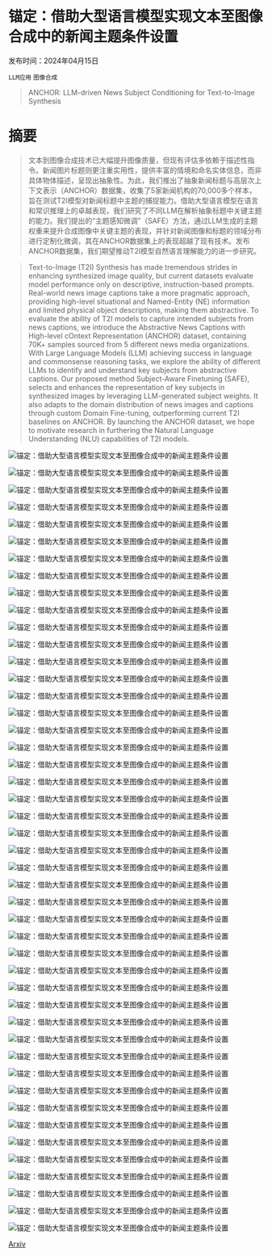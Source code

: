 # 锚定：借助大型语言模型实现文本至图像合成中的新闻主题条件设置

发布时间：2024年04月15日

`LLM应用` `图像合成`

> ANCHOR: LLM-driven News Subject Conditioning for Text-to-Image Synthesis

# 摘要

> 文本到图像合成技术已大幅提升图像质量，但现有评估多依赖于描述性指令。新闻图片标题则更注重实用性，提供丰富的情境和命名实体信息，而非具体物体描述，呈现出抽象性。为此，我们推出了抽象新闻标题与高层次上下文表示（ANCHOR）数据集，收集了5家新闻机构的70,000多个样本，旨在测试T2I模型对新闻标题中主题的捕捉能力。借助大型语言模型在语言和常识推理上的卓越表现，我们研究了不同LLM在解析抽象标题中关键主题的能力。我们提出的“主题感知微调”（SAFE）方法，通过LLM生成的主题权重来提升合成图像中关键主题的表现，并针对新闻图像和标题的领域分布进行定制化微调，其在ANCHOR数据集上的表现超越了现有技术。发布ANCHOR数据集，我们期望推动T2I模型自然语言理解能力的进一步研究。

> Text-to-Image (T2I) Synthesis has made tremendous strides in enhancing synthesized image quality, but current datasets evaluate model performance only on descriptive, instruction-based prompts. Real-world news image captions take a more pragmatic approach, providing high-level situational and Named-Entity (NE) information and limited physical object descriptions, making them abstractive. To evaluate the ability of T2I models to capture intended subjects from news captions, we introduce the Abstractive News Captions with High-level cOntext Representation (ANCHOR) dataset, containing 70K+ samples sourced from 5 different news media organizations. With Large Language Models (LLM) achieving success in language and commonsense reasoning tasks, we explore the ability of different LLMs to identify and understand key subjects from abstractive captions. Our proposed method Subject-Aware Finetuning (SAFE), selects and enhances the representation of key subjects in synthesized images by leveraging LLM-generated subject weights. It also adapts to the domain distribution of news images and captions through custom Domain Fine-tuning, outperforming current T2I baselines on ANCHOR. By launching the ANCHOR dataset, we hope to motivate research in furthering the Natural Language Understanding (NLU) capabilities of T2I models.

![锚定：借助大型语言模型实现文本至图像合成中的新闻主题条件设置](../../../paper_images/2404.10141/abstractive_example.png)

![锚定：借助大型语言模型实现文本至图像合成中的新闻主题条件设置](../../../paper_images/2404.10141/dataset_preprocess.png)

![锚定：借助大型语言模型实现文本至图像合成中的新闻主题条件设置](../../../paper_images/2404.10141/model_arch.png)

![锚定：借助大型语言模型实现文本至图像合成中的新闻主题条件设置](../../../paper_images/2404.10141/70ee9fb70d37464a5a557fe5a18ea3c30ead034af4b81af2177ae053b6c2194f.jpg)

![锚定：借助大型语言模型实现文本至图像合成中的新闻主题条件设置](../../../paper_images/2404.10141/70ee9fb70d37464a5a557fe5a18ea3c30ead034af4b81af2177ae053b6c2194f.jpg)

![锚定：借助大型语言模型实现文本至图像合成中的新闻主题条件设置](../../../paper_images/2404.10141/70ee9fb70d37464a5a557fe5a18ea3c30ead034af4b81af2177ae053b6c2194f.jpg)

![锚定：借助大型语言模型实现文本至图像合成中的新闻主题条件设置](../../../paper_images/2404.10141/70ee9fb70d37464a5a557fe5a18ea3c30ead034af4b81af2177ae053b6c2194f.jpg)

![锚定：借助大型语言模型实现文本至图像合成中的新闻主题条件设置](../../../paper_images/2404.10141/fac3d2f4be9b67f5c3de73db737ca469dc851d953c4be45afbd8ca64cef8c94f.jpg)

![锚定：借助大型语言模型实现文本至图像合成中的新闻主题条件设置](../../../paper_images/2404.10141/fac3d2f4be9b67f5c3de73db737ca469dc851d953c4be45afbd8ca64cef8c94f.jpg)

![锚定：借助大型语言模型实现文本至图像合成中的新闻主题条件设置](../../../paper_images/2404.10141/fac3d2f4be9b67f5c3de73db737ca469dc851d953c4be45afbd8ca64cef8c94f.jpg)

![锚定：借助大型语言模型实现文本至图像合成中的新闻主题条件设置](../../../paper_images/2404.10141/fac3d2f4be9b67f5c3de73db737ca469dc851d953c4be45afbd8ca64cef8c94f.jpg)

![锚定：借助大型语言模型实现文本至图像合成中的新闻主题条件设置](../../../paper_images/2404.10141/1577174bbc.jpg)

![锚定：借助大型语言模型实现文本至图像合成中的新闻主题条件设置](../../../paper_images/2404.10141/1577174bbc.jpg)

![锚定：借助大型语言模型实现文本至图像合成中的新闻主题条件设置](../../../paper_images/2404.10141/1577174bbc.jpg)

![锚定：借助大型语言模型实现文本至图像合成中的新闻主题条件设置](../../../paper_images/2404.10141/1577174bbc.jpg)

![锚定：借助大型语言模型实现文本至图像合成中的新闻主题条件设置](../../../paper_images/2404.10141/article_topics.png)

![锚定：借助大型语言模型实现文本至图像合成中的新闻主题条件设置](../../../paper_images/2404.10141/abstractive-eval-quest.png)

![锚定：借助大型语言模型实现文本至图像合成中的新闻主题条件设置](../../../paper_images/2404.10141/gen-eval-ques.png)

![锚定：借助大型语言模型实现文本至图像合成中的新闻主题条件设置](../../../paper_images/2404.10141/61772washington_post.jpg)

![锚定：借助大型语言模型实现文本至图像合成中的新闻主题条件设置](../../../paper_images/2404.10141/61772washington_post.jpg)

![锚定：借助大型语言模型实现文本至图像合成中的新闻主题条件设置](../../../paper_images/2404.10141/61772washington_post.jpg)

![锚定：借助大型语言模型实现文本至图像合成中的新闻主题条件设置](../../../paper_images/2404.10141/595103guardian.jpg)

![锚定：借助大型语言模型实现文本至图像合成中的新闻主题条件设置](../../../paper_images/2404.10141/595103guardian.jpg)

![锚定：借助大型语言模型实现文本至图像合成中的新闻主题条件设置](../../../paper_images/2404.10141/595103guardian.jpg)

![锚定：借助大型语言模型实现文本至图像合成中的新闻主题条件设置](../../../paper_images/2404.10141/149871washington_post.jpg)

![锚定：借助大型语言模型实现文本至图像合成中的新闻主题条件设置](../../../paper_images/2404.10141/149871washington_post.jpg)

![锚定：借助大型语言模型实现文本至图像合成中的新闻主题条件设置](../../../paper_images/2404.10141/149871washington_post.jpg)

![锚定：借助大型语言模型实现文本至图像合成中的新闻主题条件设置](../../../paper_images/2404.10141/685007guardian.jpg)

![锚定：借助大型语言模型实现文本至图像合成中的新闻主题条件设置](../../../paper_images/2404.10141/685007guardian.jpg)

![锚定：借助大型语言模型实现文本至图像合成中的新闻主题条件设置](../../../paper_images/2404.10141/685007guardian.jpg)

![锚定：借助大型语言模型实现文本至图像合成中的新闻主题条件设置](../../../paper_images/2404.10141/1183194guardian.jpg)

![锚定：借助大型语言模型实现文本至图像合成中的新闻主题条件设置](../../../paper_images/2404.10141/1183194guardian.jpg)

![锚定：借助大型语言模型实现文本至图像合成中的新闻主题条件设置](../../../paper_images/2404.10141/1183194guardian.jpg)

![锚定：借助大型语言模型实现文本至图像合成中的新闻主题条件设置](../../../paper_images/2404.10141/1183194guardian.jpg)

![锚定：借助大型语言模型实现文本至图像合成中的新闻主题条件设置](../../../paper_images/2404.10141/727f4b7a97e3e60d19822c61d70d00fed8444ca1dca2ef3cf23d9351ddff06c1.jpg)

![锚定：借助大型语言模型实现文本至图像合成中的新闻主题条件设置](../../../paper_images/2404.10141/727f4b7a97e3e60d19822c61d70d00fed8444ca1dca2ef3cf23d9351ddff06c1.jpg)

![锚定：借助大型语言模型实现文本至图像合成中的新闻主题条件设置](../../../paper_images/2404.10141/727f4b7a97e3e60d19822c61d70d00fed8444ca1dca2ef3cf23d9351ddff06c1.jpg)

![锚定：借助大型语言模型实现文本至图像合成中的新闻主题条件设置](../../../paper_images/2404.10141/727f4b7a97e3e60d19822c61d70d00fed8444ca1dca2ef3cf23d9351ddff06c1.jpg)

![锚定：借助大型语言模型实现文本至图像合成中的新闻主题条件设置](../../../paper_images/2404.10141/e812925fa4ccc10b148af456663a01a1069c45b3aca1f84928479f5b6698b84f.jpg)

![锚定：借助大型语言模型实现文本至图像合成中的新闻主题条件设置](../../../paper_images/2404.10141/e812925fa4ccc10b148af456663a01a1069c45b3aca1f84928479f5b6698b84f.jpg)

![锚定：借助大型语言模型实现文本至图像合成中的新闻主题条件设置](../../../paper_images/2404.10141/e812925fa4ccc10b148af456663a01a1069c45b3aca1f84928479f5b6698b84f.jpg)

![锚定：借助大型语言模型实现文本至图像合成中的新闻主题条件设置](../../../paper_images/2404.10141/e812925fa4ccc10b148af456663a01a1069c45b3aca1f84928479f5b6698b84f.jpg)

![锚定：借助大型语言模型实现文本至图像合成中的新闻主题条件设置](../../../paper_images/2404.10141/a9e14e37383d1ae1a0b47e45e26131f9bd586c5131310af768e40a2475bac7e4.jpg)

![锚定：借助大型语言模型实现文本至图像合成中的新闻主题条件设置](../../../paper_images/2404.10141/a9e14e37383d1ae1a0b47e45e26131f9bd586c5131310af768e40a2475bac7e4.jpg)

![锚定：借助大型语言模型实现文本至图像合成中的新闻主题条件设置](../../../paper_images/2404.10141/a9e14e37383d1ae1a0b47e45e26131f9bd586c5131310af768e40a2475bac7e4.jpg)

![锚定：借助大型语言模型实现文本至图像合成中的新闻主题条件设置](../../../paper_images/2404.10141/a9e14e37383d1ae1a0b47e45e26131f9bd586c5131310af768e40a2475bac7e4.jpg)

[Arxiv](https://arxiv.org/abs/2404.10141)